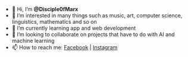 - 👋 Hi, I’m **@Disciple0fMarx**
- 👀 I’m interested in many things such as music, art, computer science, linguistics, mathematics and so on
- 🌱 I’m currently learning app and web development
- 💞️ I’m looking to collaborate on projects that have to do with AI and machine learning
- 📫 How to reach me: [Facebook](https://www.facebook.com/BigChuniggus/) | [Instagram](https://www.instagram.com/the_kulprit/)

<!---
Disciple0fMarx/Disciple0fMarx is a ✨ special ✨ repository because its `README.md` (this file) appears on your GitHub profile.
You can click the Preview link to take a look at your changes.
--->
